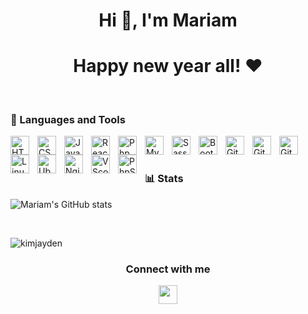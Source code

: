 ### <h1 align="center">Hi 👋, I'm Mariam </h1>
### <h1 align="center">Happy new year all! ♥ </h1>

<br />

### 🧰 Languages and Tools
<img align="left" alt="HTML" width="30px" style="padding-right:10px;" src="https://cdn.jsdelivr.net/gh/devicons/devicon/icons/html5/html5-plain.svg" />
<img align="left" alt="CSS" width="30px" style="padding-right:10px;" src="https://cdn.jsdelivr.net/gh/devicons/devicon/icons/css3/css3-plain.svg" />
<img align="left" alt="JavaScript" width="30px" style="padding-right:10px;" src="https://cdn.jsdelivr.net/gh/devicons/devicon/icons/javascript/javascript-plain.svg" />
<img align="left" alt="React" width="30px" style="padding-right:10px;" src="https://cdn.jsdelivr.net/gh/devicons/devicon/icons/react/react-original.svg" />
<img align="left" alt="Php" width="30px" style="padding-right:10px;"  src="https://cdn.jsdelivr.net/gh/devicons/devicon/icons/php/php-plain.svg" />
<img align="left" alt="Mysql" width="30px" style="padding-right:10px;" src="https://cdn.jsdelivr.net/gh/devicons/devicon/icons/mysql/mysql-original-wordmark.svg" />
<img align="left" alt="Sass" width="30px" style="padding-right:10px;" src="https://cdn.jsdelivr.net/gh/devicons/devicon/icons/sass/sass-original.svg" />
<img align="left" alt="Bootstrap" width="30px" style="padding-right:10px;" src="https://cdn.jsdelivr.net/gh/devicons/devicon/icons/bootstrap/bootstrap-plain.svg" />
                                                                                                                                               
<img align="left" alt="Git" width="30px" style="padding-right:10px;" src="https://cdn.jsdelivr.net/gh/devicons/devicon/icons/git/git-original.svg" />
<img align="left" alt="GitHub" width="30px" style="padding-right:10px;" src="https://cdn.jsdelivr.net/gh/devicons/devicon/icons/github/github-original.svg" />
<img align="left" alt="GitLab" width="30px" style="padding-right:10px;" img src="https://cdn.jsdelivr.net/gh/devicons/devicon/icons/gitlab/gitlab-original.svg" />     
<img align="left" alt="Linux" width="30px" style="padding-right:10px;" src="https://cdn.jsdelivr.net/gh/devicons/devicon/icons/linux/linux-original.svg" />
<img align="left" alt="Ubuntu" width="30px" style="padding-right:10px;"  src="https://cdn.jsdelivr.net/gh/devicons/devicon/icons/ubuntu/ubuntu-plain.svg" />
<img align="left" alt="Nginx" width="30px" style="padding-right:10px;" src="https://cdn.jsdelivr.net/gh/devicons/devicon/icons/nginx/nginx-original.svg" />
<img align="left" alt="VScode" width="30px" style="padding-right:10px;" src="https://cdn.jsdelivr.net/gh/devicons/devicon/icons/vscode/vscode-original.svg" />
<img align="left" alt="PhpStorm" width="30px" style="padding-right:10px;" src="https://cdn.jsdelivr.net/gh/devicons/devicon/icons/phpstorm/phpstorm-plain.svg" />


<br />
<br /> 

### 📊 Stats

![Mariam's GitHub stats](https://github-readme-stats.vercel.app/api?username=mariamnozadze&theme=darcula&show_icons=true)

<br />

<p><img align="left" src="https://github-readme-stats.vercel.app/api/top-langs?username=mariamnozadze&show_icons=true&locale=en&layout=compact" alt="kimjayden" /></p>

<br />

<div align="center">
<h3> Connect with me </h3> 
<p align="center">
  <a href="https://www.linkedin.com/in/mariam-nozadze-38b895203/" target="blank"><img align="center" src="https://github.com/mishmanners/MishManners/blob/master/socials/transparent-Linkedin-logo-icon.png" alt="" height="30" /></a>
</p>
